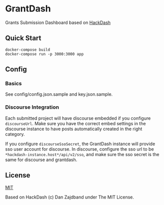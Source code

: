 GrantDash
=========

Grants Submission Dashboard based on [HackDash](http://hackdash.org)

## Quick Start

```
docker-compose build
docker-compose run -p 3000:3000 app
```

## Config

### Basics

See config/config.json.sample and key.json.sample.

### Discourse Integration

Each submitted project will have discourse embedded if you configure `discourseUrl`.  Make sure you have the correct embed settings in the discourse instance to have posts automatically created in the right category.

If you configure `discourseSsoSecret`, the GrantDash instance will provide sso user account for discourse.  In discourse, configure the sso url to be `*hackdash-instance.host*/api/v2/sso`, and make sure the sso secret is the same for discourse and grantdash.

## License

[MIT](https://g0v.mit-license.org)

Based on HackDash (c) Dan Zajdband under The MIT License.
